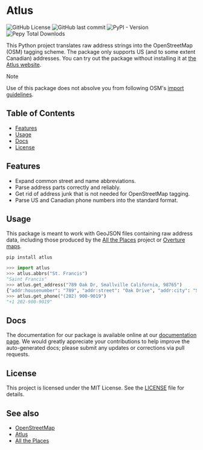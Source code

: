 # Atlus

![GitHub License](https://img.shields.io/github/license/whubsch/atlus)
![GitHub last commit](https://img.shields.io/github/last-commit/whubsch/atlus)
![PyPI - Version](https://img.shields.io/pypi/v/atlus)
![Pepy Total Downlods](https://img.shields.io/pepy/dt/atlus)

This Python project translates raw address strings into the OpenStreetMap (OSM) tagging scheme. The package only supports US (and to some extent Canadian) addresses. You can try out the package without installing it at [the Atlus website](https://atlus.dev).

> [!NOTE]
> Use of this package does not absolve you from following OSM's [import guidelines](https://wiki.openstreetmap.org/wiki/Import/Guidelines).

## Table of Contents

- [Features](#features)
- [Usage](#usage)
- [Docs](#docs)
- [License](#license)

## Features

- Expand common street and name abbreviations.
- Parse address parts correctly and reliably.
- Get rid of address junk that is not needed for OpenStreetMap tagging.
- Parse US and Canadian phone numbers into the standard format.

## Usage

This package is meant to work with GeoJSON files containing raw address data, including those produced by the [All the Places](https://alltheplaces.xyz) project or [Overture maps](https://wiki.openstreetmap.org/wiki/Overture).

```console
pip install atlus
```

```python
>>> import atlus
>>> atlus.abbrs("St. Francis")
"Saint Francis"
>>> atlus.get_address("789 Oak Dr, Smallville California, 98765")
{"addr:housenumber": "789", "addr:street": "Oak Drive", "addr:city": "Smallville", "addr:state": "CA", "addr:postcode": "98765"}
>>> atlus.get_phone("(202) 900-9019")
"+1 202-900-9019"
```

## Docs

The documentation for our package is available online at our [documentation page](https://whubsch.github.io/atlus/index.html). We would greatly appreciate your contributions to help improve the auto-generated docs; please submit any updates or corrections via pull requests.

## License

This project is licensed under the MIT License. See the [LICENSE](LICENSE.txt) file for details.

## See also

- [OpenStreetMap](https://www.openstreetmap.org/)
- [Atlus](https://wiki.openstreetmap.org/wiki/atlus)
- [All the Places](https://wiki.openstreetmap.org/wiki/All_the_Places)
